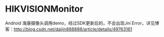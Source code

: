 # HIKVISIONMonitor
Android 海康摄像头调用demo，经过SDK更新后的，不会出现Jni Error，详见博客：http://blog.csdn.net/daijin888888/article/details/49763161
